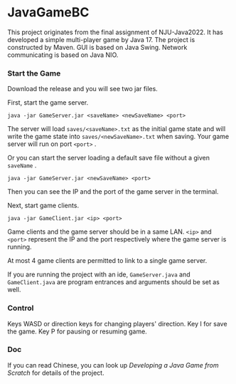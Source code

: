 # JavaGameBC

This project originates from the final assignment of NJU-Java2022. It has developed a simple multi-player game by Java 17. The project is constructed by Maven. GUI is based on Java Swing. Network communicating is based on Java NIO.

### Start the Game

Download the release and you will see two jar files.



First, start the game server. 

```
java -jar GameServer.jar <saveName> <newSaveName> <port>
```

The server will load `saves/<saveName>.txt` as the initial game state and will write the game state into `saves/<newSaveName>.txt` when saving. Your game server will run on port `<port>` .

Or you can start the server loading a default save file without a given `saveName` .

```
java -jar GameServer.jar <newSaveName> <port>
```

Then you can see the IP and the port of the game server in the terminal.



Next, start game clients.

```
java -jar GameClient.jar <ip> <port>
```

Game clients and the game server should be in a same LAN. `<ip>` and `<port>` represent the IP and the port respectively where the game server is running.

At most 4 game clients are permitted to link to a single game server.



If you are running the project with an ide, `GameServer.java` and `GameClient.java` are program entrances and arguments should be set as well.

### Control

Keys WASD or direction keys for changing players' direction. Key I for save the game. Key P for pausing or resuming game.

### Doc

If you can read Chinese, you can look up *Developing a Java Game from Scratch* for details of the project.
